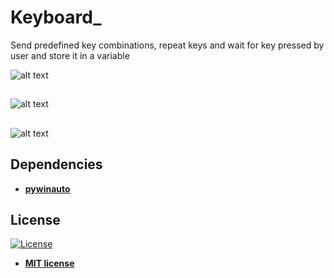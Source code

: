 # Keyboard_
Send predefined key combinations, repeat keys and wait for key pressed by user and store it in a variable

![alt text](https://raw.githubusercontent.com/rocketbot-cl/Keyboard_/master/example/keyboard.png)
<h2></h2>

![alt text](https://raw.githubusercontent.com/rocketbot-cl/Keyboard_/master/example/keyboard2.png)
<h2></h2>

![alt text](https://raw.githubusercontent.com/rocketbot-cl/Keyboard_/master/example/keyboard3.png)

<h2>Dependencies</h2>

<ul>
  <li>
    <strong>
      <a href="https://pypi.org/project/pywinauto/">pywinauto</a>
    </strong> 
  </li>  
</ul>  

<h2>License</h2>

<p><a href="http://badges.mit-license.org" rel="nofollow"><img src="https://camo.githubusercontent.com/107590fac8cbd65071396bb4d04040f76cde5bde/687474703a2f2f696d672e736869656c64732e696f2f3a6c6963656e73652d6d69742d626c75652e7376673f7374796c653d666c61742d737175617265" alt="License" data-canonical-src="http://img.shields.io/:license-mit-blue.svg?style=flat-square" style="max-width:100%;"></a></p>

<ul>
  <li><strong><a href="http://opensource.org/licenses/mit-license.php" rel="nofollow">MIT license</a></strong></li>
</ul>  

